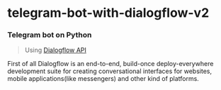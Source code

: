 # telegram-bot-with-dialogflow-v2
### Telegram bot on Python
>Using [Dialogflow API](https://dialogflow.com/)

First of all Dialogflow is an end-to-end, build-once deploy-everywhere development suite for creating conversational interfaces for websites, mobile applications(like messengers) and 
other kind of platforms.

